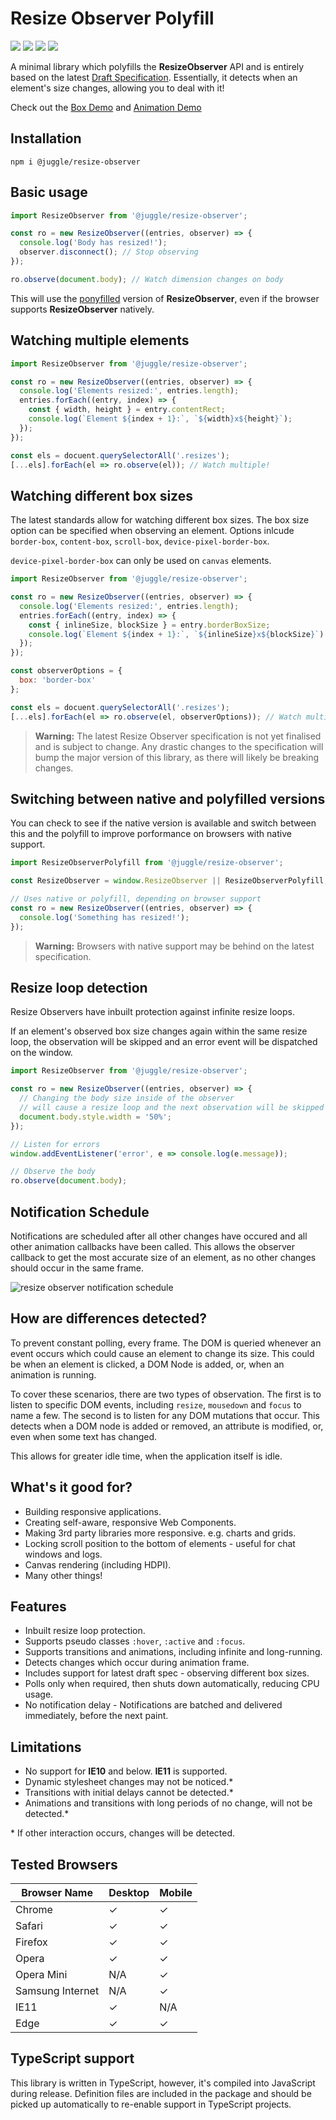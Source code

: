 # Resize Observer Polyfill

![](https://img.shields.io/circleci/project/github/juggle/resize-observer/master.svg?logo=circleci&style=for-the-badge)
![](https://img.shields.io/coveralls/github/juggle/resize-observer.svg?logoColor=white&style=for-the-badge)
![](https://img.shields.io/bundlephobia/minzip/@juggle/resize-observer.svg?colorB=%233399ff&style=for-the-badge)
![](https://img.shields.io/npm/l/@juggle/resize-observer.svg?colorB=%233399ff&style=for-the-badge)

A minimal library which polyfills the **ResizeObserver** API and is entirely based on the latest [Draft Specification](https://drafts.csswg.org/resize-observer-1/). Essentially, it detects when an element's size changes, allowing you to deal with it!

Check out the [Box Demo](https://codepen.io/trem/full/VgEXgP) and [Animation Demo](https://codesandbox.io/embed/myqzvpmmy9?hidenavigation=1&module=%2Fsrc%2Findex.js&view=preview)


## Installation
``` shell
npm i @juggle/resize-observer
```

## Basic usage
``` js
import ResizeObserver from '@juggle/resize-observer';

const ro = new ResizeObserver((entries, observer) => {
  console.log('Body has resized!');
  observer.disconnect(); // Stop observing
});

ro.observe(document.body); // Watch dimension changes on body
```
This will use the [ponyfilled](https://github.com/sindresorhus/ponyfill) version of **ResizeObserver**, even if the browser supports **ResizeObserver** natively.

## Watching multiple elements
``` js
import ResizeObserver from '@juggle/resize-observer';

const ro = new ResizeObserver((entries, observer) => {
  console.log('Elements resized:', entries.length);
  entries.forEach((entry, index) => {
    const { width, height } = entry.contentRect;
    console.log(`Element ${index + 1}:`, `${width}x${height}`);
  });
});

const els = docuent.querySelectorAll('.resizes');
[...els].forEach(el => ro.observe(el)); // Watch multiple!
```

## Watching different box sizes

The latest standards allow for watching different box sizes. The box size option can be specified when observing an element. Options inlcude `border-box`, `content-box`, `scroll-box`, `device-pixel-border-box`.

`device-pixel-border-box` can only be used on `canvas` elements.
``` js
import ResizeObserver from '@juggle/resize-observer';

const ro = new ResizeObserver((entries, observer) => {
  console.log('Elements resized:', entries.length);
  entries.forEach((entry, index) => {
    const { inlineSize, blockSize } = entry.borderBoxSize;
    console.log(`Element ${index + 1}:`, `${inlineSize}x${blockSize}`);
  });
});

const observerOptions = {
  box: 'border-box'
};

const els = docuent.querySelectorAll('.resizes');
[...els].forEach(el => ro.observe(el, observerOptions)); // Watch multiple!
```

> **Warning:** The latest Resize Observer specification is not yet finalised and is subject to change.
> Any drastic changes to the specification will bump the major version of this library, as there will likely be breaking changes.


## Switching between native and polyfilled versions

You can check to see if the native version is available and switch between this and the polyfill to improve porformance on browsers with native support.

``` js
import ResizeObserverPolyfill from '@juggle/resize-observer';

const ResizeObserver = window.ResizeObserver || ResizeObserverPolyfill;

// Uses native or polyfill, depending on browser support
const ro = new ResizeObserver((entries, observer) => {
  console.log('Something has resized!');
});
```

> **Warning:** Browsers with native support may be behind on the latest specification.


## Resize loop detection

Resize Observers have inbuilt protection against infinite resize loops.

If an element's observed box size changes again within the same resize loop, the observation will be skipped and an error event will be dispatched on the window.

```js
import ResizeObserver from '@juggle/resize-observer';

const ro = new ResizeObserver((entries, observer) => {
  // Changing the body size inside of the observer
  // will cause a resize loop and the next observation will be skipped
  document.body.style.width = '50%';
});

// Listen for errors
window.addEventListener('error', e => console.log(e.message));

// Observe the body
ro.observe(document.body);
```

## Notification Schedule
Notifications are scheduled after all other changes have occured and all other animation callbacks have been called. This allows the observer callback to get the most accurate size of an element, as no other changes should occur in the same frame.

![resize observer notification schedule](https://user-images.githubusercontent.com/1519516/52825568-20433500-30b5-11e9-9854-4cee13a09a7d.jpg)



## How are differences detected?

To prevent constant polling, every frame. The DOM is queried whenever an event occurs which could cause an element to change its size. This could be when an element is clicked, a DOM Node is added, or, when an animation is running.

To cover these scenarios, there are two types of observation. The first is to listen to specific DOM events, including `resize`, `mousedown` and `focus` to name a few. The second is to listen for any DOM mutations that occur. This detects when a DOM node is added or removed, an attribute is modified, or, even when some text has changed.

This allows for greater idle time, when the application itself is idle.


## What's it good for?

- Building responsive applications.
- Creating self-aware, responsive Web Components.
- Making 3rd party libraries more responsive. e.g. charts and grids.
- Locking scroll position to the bottom of elements - useful for chat windows and logs.
- Canvas rendering (including HDPI).
- Many other things!


## Features

- Inbuilt resize loop protection.
- Supports pseudo classes `:hover`, `:active` and `:focus`.
- Supports transitions and animations, including infinite and long-running.
- Detects changes which occur during animation frame.
- Includes support for latest draft spec - observing different box sizes.
- Polls only when required, then shuts down automatically, reducing CPU usage.
- No notification delay - Notifications are batched and delivered immediately, before the next paint.


## Limitations

- No support for **IE10** and below. **IE11** is supported.
- Dynamic stylesheet changes may not be noticed.*
- Transitions with initial delays cannot be detected.*
- Animations and transitions with long periods of no change, will not be detected.*

\* If other interaction occurs, changes will be detected.


## Tested Browsers
| Browser Name     | Desktop | Mobile |
| ---------------- | ------- | ------ |
| Chrome           | ✓       | ✓      |
| Safari           | ✓       | ✓      |
| Firefox          | ✓       | ✓      |
| Opera            | ✓       | ✓      |
| Opera Mini       | N/A     | ✓      |
| Samsung Internet | N/A     | ✓      |
| IE11             | ✓       | N/A    |
| Edge             | ✓       | ✓      |


## TypeScript support

This library is written in TypeScript, however, it's compiled into JavaScript during release. Definition files are included in the package and should be picked up automatically to re-enable support in TypeScript projects.
